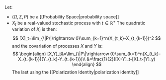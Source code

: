Let:
- $(\Omega, \Sigma, P)$ be a [[Probability Space|probability space]]
- $X_t$ be a real-valued stochastic process with $t\in\mathbb{R}^+$
The quadratic variation of $X_t$ is then:
$$
[X]_t=\lim_{\|P\|\rightarrow 0}\sum_{k=1}^n(X_{t_k}-X_{t_{k-1}})^2
$$
and the covariation of processes $X$ and $Y$ is:
$$
\begin{align}
[X,Y]_t&=\lim_{\|P\|\rightarrow 0}\sum_{k=1}^n(X_{t_k}-X_{t_{k-1}})(Y_{t_k}-Y_{t_{k-1}})\\
&=\frac{1}{2}([X+Y]_t-[X]_t-[Y]_y)
\end{align}
$$
The last using the [[Polarization Identity|polarization identity]]